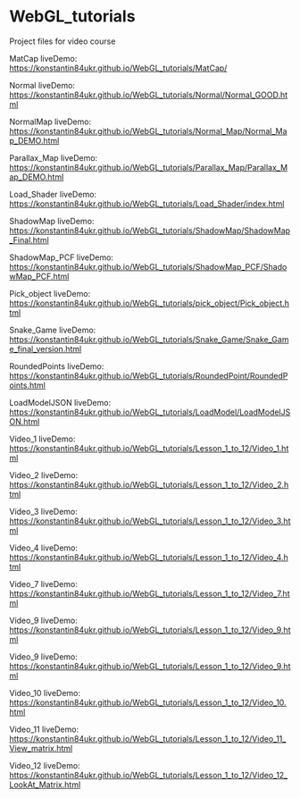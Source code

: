 # WebGL_tutorials
Project files for video course

MatCap
liveDemo: https://konstantin84ukr.github.io/WebGL_tutorials/MatCap/

Normal
liveDemo: https://konstantin84ukr.github.io/WebGL_tutorials/Normal/Normal_GOOD.html

NormalMap
liveDemo: https://konstantin84ukr.github.io/WebGL_tutorials/Normal_Map/Normal_Map_DEMO.html

Parallax_Map
liveDemo: https://konstantin84ukr.github.io/WebGL_tutorials/Parallax_Map/Parallax_Map_DEMO.html

Load_Shader
liveDemo: https://konstantin84ukr.github.io/WebGL_tutorials/Load_Shader/index.html

ShadowMap
liveDemo: https://konstantin84ukr.github.io/WebGL_tutorials/ShadowMap/ShadowMap_Final.html

ShadowMap_PCF
liveDemo: https://konstantin84ukr.github.io/WebGL_tutorials/ShadowMap_PCF/ShadowMap_PCF.html

Pick_object
liveDemo: https://konstantin84ukr.github.io/WebGL_tutorials/pick_object/Pick_object.html

Snake_Game
liveDemo: https://konstantin84ukr.github.io/WebGL_tutorials/Snake_Game/Snake_Game_final_version.html

RoundedPoints
liveDemo: https://konstantin84ukr.github.io/WebGL_tutorials/RoundedPoint/RoundedPoints.html

LoadModelJSON
liveDemo: https://konstantin84ukr.github.io/WebGL_tutorials/LoadModel/LoadModelJSON.html

Video_1
liveDemo: https://konstantin84ukr.github.io/WebGL_tutorials/Lesson_1_to_12/Video_1.html

Video_2
liveDemo: https://konstantin84ukr.github.io/WebGL_tutorials/Lesson_1_to_12/Video_2.html

Video_3
liveDemo: https://konstantin84ukr.github.io/WebGL_tutorials/Lesson_1_to_12/Video_3.html

Video_4
liveDemo: https://konstantin84ukr.github.io/WebGL_tutorials/Lesson_1_to_12/Video_4.html

Video_7
liveDemo: https://konstantin84ukr.github.io/WebGL_tutorials/Lesson_1_to_12/Video_7.html

Video_9
liveDemo: https://konstantin84ukr.github.io/WebGL_tutorials/Lesson_1_to_12/Video_9.html

Video_9
liveDemo: https://konstantin84ukr.github.io/WebGL_tutorials/Lesson_1_to_12/Video_9.html

Video_10
liveDemo: https://konstantin84ukr.github.io/WebGL_tutorials/Lesson_1_to_12/Video_10.html

Video_11
liveDemo: https://konstantin84ukr.github.io/WebGL_tutorials/Lesson_1_to_12/Video_11_View_matrix.html

Video_12
liveDemo: https://konstantin84ukr.github.io/WebGL_tutorials/Lesson_1_to_12/Video_12_LookAt_Matrix.html
